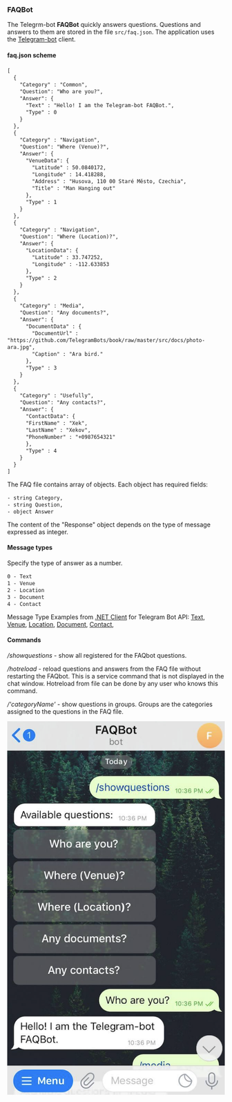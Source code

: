 ### FAQBot

The Telegrm-bot **FAQBot** quickly answers questions. 
Questions and answers to them are stored in the file `src/faq.json`.
The application uses the [Telegram-bot](https://github.com/TelegramBots) client.

#### faq.json scheme
```
[
  {
    "Category" : "Common",
    "Question": "Who are you?",
    "Answer": {
      "Text" : "Hello! I am the Telegram-bot FAQBot.",
      "Type" : 0
    }
  },
  {
    "Category" : "Navigation",
    "Question": "Where (Venue)?",
    "Answer": {
      "VenueData": {
        "Latitude" : 50.0840172,
        "Longitude" : 14.418288,
        "Address" : "Husova, 110 00 Staré Město, Czechia",
        "Title" : "Man Hanging out"
      },
      "Type" : 1
    }
  },
  {
    "Category" : "Navigation",
    "Question": "Where (Location)?",
    "Answer": {
      "LocationData": {
        "Latitude" : 33.747252,
        "Longitude" : -112.633853
      },
      "Type" : 2
    }
  },
  {
    "Category" : "Media",
    "Question": "Any documents?",
    "Answer": {
      "DocumentData" : {
        "DocumentUrl" : "https://github.com/TelegramBots/book/raw/master/src/docs/photo-ara.jpg",
        "Caption" : "Ara bird."
      },
      "Type" : 3
    }
  },
  {
    "Category" : "Usefully",
    "Question": "Any contacts?",
    "Answer": {
      "ContactData": {
      "FirstName" : "Xek",
      "LastName" : "Xekov",
      "PhoneNumber" : "+0987654321"
      },
      "Type" : 4
    }
  }
]
```

 The FAQ file contains array of objects. Each object has required fields: 

    - string Category,
    - string Question, 
    - object Answer
The content of the "Response" object depends on the type of message expressed as integer.

#### Message types
Specify the type of answer as a number.
```
0 - Text
1 - Venue
2 - Location
3 - Document
4 - Contact
```
Message Type Examples from [.NET Client](https://core.telegram.org/bots/api) for Telegram Bot API:
[Text](https://telegrambots.github.io/book/2/send-msg/text-msg.html),
[Venue](https://telegrambots.github.io/book/2/send-msg/other-msg.html),
[Location](https://telegrambots.github.io/book/2/send-msg/other-msg.html),
[Document](https://telegrambots.github.io/book/2/send-msg/document-animation-msg.html),
[Contact](https://telegrambots.github.io/book/2/send-msg/other-msg.html),

#### Commands
*/showquestions* - show all registered for the FAQbot questions.

*/hotreload* - reload questions and answers from the FAQ file without restarting the FAQbot. This is a service command
that is not displayed in the chat window. Hotreload from file can be done by any user
who knows this command.

*/'categoryName'* - show questions in groups. Groups are the categories 
assigned to the questions in the FAQ file.

![Test Image 1](readme_sample.png)